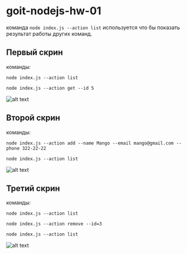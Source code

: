 # goit-nodejs-hw-01

команда `node index.js --action list` используется что бы показать результат работы других команд.

Первый скрин
---

команды: 


    node index.js --action list 

    node index.js --action get --id 5

![alt text](https://i.ibb.co/MGTL5CP/1.png)

Второй скрин
---

команды:


    node index.js --action add --name Mango --email mango@gmail.com --phone 322-22-22

    node index.js --action list 
    
![alt text](https://i.ibb.co/Drpgh8r/2.png)

Третий скрин
---

команды: 
    
    node index.js --action list
    
    node index.js --action remove --id=3
    
    node index.js --action list

![alt text](https://i.ibb.co/2S0gN81/3.png)
